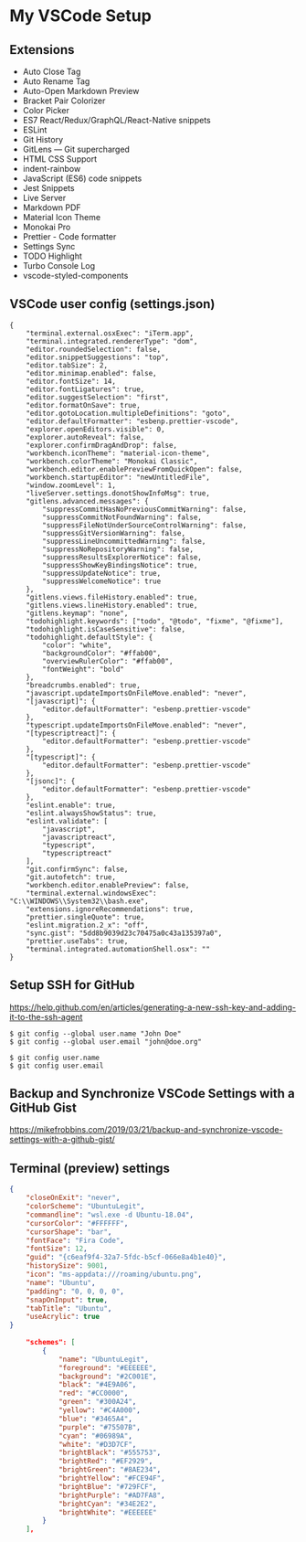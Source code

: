 # My VSCode Setup

## Extensions

- Auto Close Tag
- Auto Rename Tag
- Auto-Open Markdown Preview
- Bracket Pair Colorizer
- Color Picker
- ES7 React/Redux/GraphQL/React-Native snippets
- ESLint
- Git History
- GitLens — Git supercharged
- HTML CSS Support
- indent-rainbow
- JavaScript (ES6) code snippets
- Jest Snippets
- Live Server
- Markdown PDF
- Material Icon Theme
- Monokai Pro
- Prettier - Code formatter
- Settings Sync
- TODO Highlight
- Turbo Console Log
- vscode-styled-components

## VSCode user config (settings.json)
```
{
	"terminal.external.osxExec": "iTerm.app",
	"terminal.integrated.rendererType": "dom",
	"editor.roundedSelection": false,
	"editor.snippetSuggestions": "top",
	"editor.tabSize": 2,
	"editor.minimap.enabled": false,
	"editor.fontSize": 14,
	"editor.fontLigatures": true,
	"editor.suggestSelection": "first",
	"editor.formatOnSave": true,
	"editor.gotoLocation.multipleDefinitions": "goto",
	"editor.defaultFormatter": "esbenp.prettier-vscode",
	"explorer.openEditors.visible": 0,
	"explorer.autoReveal": false,
	"explorer.confirmDragAndDrop": false,
	"workbench.iconTheme": "material-icon-theme",
	"workbench.colorTheme": "Monokai Classic",
	"workbench.editor.enablePreviewFromQuickOpen": false,
	"workbench.startupEditor": "newUntitledFile",
	"window.zoomLevel": 1,
	"liveServer.settings.donotShowInfoMsg": true,
	"gitlens.advanced.messages": {
		"suppressCommitHasNoPreviousCommitWarning": false,
		"suppressCommitNotFoundWarning": false,
		"suppressFileNotUnderSourceControlWarning": false,
		"suppressGitVersionWarning": false,
		"suppressLineUncommittedWarning": false,
		"suppressNoRepositoryWarning": false,
		"suppressResultsExplorerNotice": false,
		"suppressShowKeyBindingsNotice": true,
		"suppressUpdateNotice": true,
		"suppressWelcomeNotice": true
	},
	"gitlens.views.fileHistory.enabled": true,
	"gitlens.views.lineHistory.enabled": true,
	"gitlens.keymap": "none",
	"todohighlight.keywords": ["todo", "@todo", "fixme", "@fixme"],
	"todohighlight.isCaseSensitive": false,
	"todohighlight.defaultStyle": {
		"color": "white",
		"backgroundColor": "#ffab00",
		"overviewRulerColor": "#ffab00",
		"fontWeight": "bold"
	},
	"breadcrumbs.enabled": true,
	"javascript.updateImportsOnFileMove.enabled": "never",
	"[javascript]": {
		"editor.defaultFormatter": "esbenp.prettier-vscode"
	},
	"typescript.updateImportsOnFileMove.enabled": "never",
	"[typescriptreact]": {
		"editor.defaultFormatter": "esbenp.prettier-vscode"
	},
	"[typescript]": {
		"editor.defaultFormatter": "esbenp.prettier-vscode"
	},
	"[jsonc]": {
		"editor.defaultFormatter": "esbenp.prettier-vscode"
	},
	"eslint.enable": true,
	"eslint.alwaysShowStatus": true,
	"eslint.validate": [
		"javascript",
		"javascriptreact",
		"typescript",
		"typescriptreact"
	],
	"git.confirmSync": false,
	"git.autofetch": true,
	"workbench.editor.enablePreview": false,
	"terminal.external.windowsExec": "C:\\WINDOWS\\System32\\bash.exe",
	"extensions.ignoreRecommendations": true,
	"prettier.singleQuote": true,
	"eslint.migration.2_x": "off",
	"sync.gist": "5dd8b9039d23c70475a0c43a135397a0",
	"prettier.useTabs": true,
	"terminal.integrated.automationShell.osx": ""
}
```

## Setup SSH for GitHub

https://help.github.com/en/articles/generating-a-new-ssh-key-and-adding-it-to-the-ssh-agent

```
$ git config --global user.name "John Doe"
$ git config --global user.email "john@doe.org"

$ git config user.name
$ git config user.email
```

## Backup and Synchronize VSCode Settings with a GitHub Gist

https://mikefrobbins.com/2019/03/21/backup-and-synchronize-vscode-settings-with-a-github-gist/

## Terminal (preview) settings
```profiles.json
{
	"closeOnExit": "never",
	"colorScheme": "UbuntuLegit",
	"commandline": "wsl.exe -d Ubuntu-18.04",
	"cursorColor": "#FFFFFF",
	"cursorShape": "bar",
	"fontFace": "Fira Code",
	"fontSize": 12,
	"guid": "{c6eaf9f4-32a7-5fdc-b5cf-066e8a4b1e40}",
	"historySize": 9001,
	"icon": "ms-appdata:///roaming/ubuntu.png",
	"name": "Ubuntu",
	"padding": "0, 0, 0, 0",
	"snapOnInput": true,
	"tabTitle": "Ubuntu",
	"useAcrylic": true
}
			
	"schemes": [
		{
			"name": "UbuntuLegit",
			"foreground": "#EEEEEE",
			"background": "#2C001E",
			"black": "#4E9A06",
			"red": "#CC0000",
			"green": "#300A24",
			"yellow": "#C4A000",
			"blue": "#3465A4",
			"purple": "#75507B",
			"cyan": "#06989A",
			"white": "#D3D7CF",
			"brightBlack": "#555753",
			"brightRed": "#EF2929",
			"brightGreen": "#8AE234",
			"brightYellow": "#FCE94F",
			"brightBlue": "#729FCF",
			"brightPurple": "#AD7FA8",
			"brightCyan": "#34E2E2",
			"brightWhite": "#EEEEEE"
		}
	],
```
			
